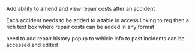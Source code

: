 
Add ability to amend and view repair costs after an accident

Each accident needs to be added to a table in access linking to reg then a rich text box where repair costs can be added in any format

need to add repair history popup to vehicle info to past incidents can be accessed and edited

